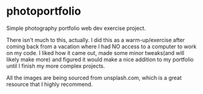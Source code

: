 # photoportfolio
Simple photography portfolio web dev exercise project.

There isn't much to this, actually. I did this as a warm-up/exercise after coming back from a vacation where I had NO access to a computer to work on my code. I liked how it came out, made some minor tweaks(and will likely make more) and figured it would make a nice addition to my portfolio until I finish my more complex projects. 

All the images are being sourced from unsplash.com, which is a great resource that I highly recommend. 

